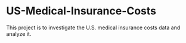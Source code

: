 # US-Medical-Insurance-Costs
This project is to investigate the U.S. medical insurance costs data and analyze it.
